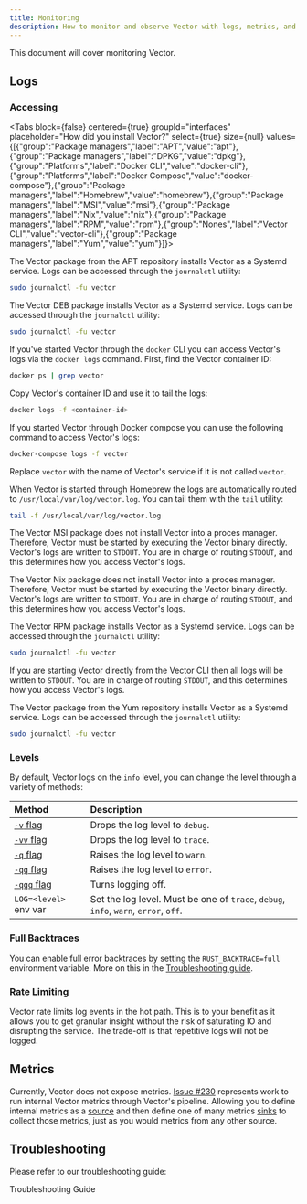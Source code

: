 ```yaml
---
title: Monitoring
description: How to monitor and observe Vector with logs, metrics, and more.
---
```


This document will cover monitoring Vector.

## Logs

### Accessing

<Tabs
block={false}
centered={true}
groupId="interfaces"
placeholder="How did you install Vector?"
select={true}
size={null}
values={[{"group":"Package managers","label":"APT","value":"apt"},{"group":"Package managers","label":"DPKG","value":"dpkg"},{"group":"Platforms","label":"Docker CLI","value":"docker-cli"},{"group":"Platforms","label":"Docker Compose","value":"docker-compose"},{"group":"Package managers","label":"Homebrew","value":"homebrew"},{"group":"Package managers","label":"MSI","value":"msi"},{"group":"Package managers","label":"Nix","value":"nix"},{"group":"Package managers","label":"RPM","value":"rpm"},{"group":"Nones","label":"Vector CLI","value":"vector-cli"},{"group":"Package managers","label":"Yum","value":"yum"}]}>
<TabItem value="apt">

The Vector package from the APT repository installs Vector as a Systemd service. Logs can be
accessed through the `journalctl` utility:

```bash
sudo journalctl -fu vector
```

</TabItem>
<TabItem value="dpkg">

The Vector DEB package installs Vector as a Systemd service. Logs can be
accessed through the `journalctl` utility:

```bash
sudo journalctl -fu vector
```

</TabItem>
<TabItem value="docker-cli">

If you've started Vector through the `docker` CLI you can access Vector's logs
via the `docker logs` command. First, find the Vector container ID:

```bash
docker ps | grep vector
```

Copy Vector's container ID and use it to tail the logs:

```bash
docker logs -f <container-id>
```

</TabItem>
<TabItem value="docker-compose">

If you started Vector through Docker compose you can use the following command
to access Vector's logs:

```bash
docker-compose logs -f vector
```

Replace `vector` with the name of Vector's service if it is not called `vector`.

</TabItem>
<TabItem value="homebrew">

When Vector is started through Homebrew the logs are automatically routed to
`/usr/local/var/log/vector.log`. You can tail them with the `tail` utility:

```bash
tail -f /usr/local/var/log/vector.log
```

</TabItem>
<TabItem value="msi">

The Vector MSI package does not install Vector into a proces manager. Therefore,
Vector must be started by executing the Vector binary directly. Vector's logs
are written to `STDOUT`. You are in charge of routing `STDOUT`, and this
determines how you access Vector's logs.

</TabItem>
<TabItem value="nix">

The Vector Nix package does not install Vector into a proces manager. Therefore,
Vector must be started by executing the Vector binary directly. Vector's logs
are written to `STDOUT`. You are in charge of routing `STDOUT`, and this
determines how you access Vector's logs.

</TabItem>
<TabItem value="rpm">

The Vector RPM package installs Vector as a Systemd service. Logs can be
accessed through the `journalctl` utility:

```bash
sudo journalctl -fu vector
```

</TabItem>
<TabItem value="vector-cli">

If you are starting Vector directly from the Vector CLI then all logs will be
written to `STDOUT`. You are in charge of routing `STDOUT`, and this determines
how you access Vector's logs.

</TabItem>
<TabItem value="yum">

The Vector package from the Yum repository installs Vector as a Systemd service. Logs can be
accessed through the `journalctl` utility:

```bash
sudo journalctl -fu vector
```

</TabItem>
</Tabs>

### Levels

By default, Vector logs on the `info` level, you can change the level through
a variety of methods:

| Method                                       | Description                                                                         |
| :------------------------------------------- | :---------------------------------------------------------------------------------- |
| [`-v` flag][docs.process-management#flags]   | Drops the log level to `debug`.                                                     |
| [`-vv` flag][docs.process-management#flags]  | Drops the log level to `trace`.                                                     |
| [`-q` flag][docs.process-management#flags]   | Raises the log level to `warn`.                                                     |
| [`-qq` flag][docs.process-management#flags]  | Raises the log level to `error`.                                                    |
| [`-qqq` flag][docs.process-management#flags] | Turns logging off.                                                                  |
| `LOG=<level>` env var                        | Set the log level. Must be one of `trace`, `debug`, `info`, `warn`, `error`, `off`. |

### Full Backtraces

You can enable full error backtraces by setting the `RUST_BACKTRACE=full` environment
variable. More on this in the [Troubleshooting guide][guides.advanced.troubleshooting].

### Rate Limiting

Vector rate limits log events in the hot path. This is to your benefit as
it allows you to get granular insight without the risk of saturating IO
and disrupting the service. The trade-off is that repetitive logs will not be
logged.

## Metrics

Currently, Vector does not expose metrics. [Issue #230][urls.issue_230]
represents work to run internal Vector metrics through Vector's pipeline.
Allowing you to define internal metrics as a [source][docs.sources] and
then define one of many metrics [sinks][docs.sinks] to collect those metrics,
just as you would metrics from any other source.

## Troubleshooting

Please refer to our troubleshooting guide:

<Jump to="/docs/setup/guides/troubleshooting">Troubleshooting Guide</Jump>

[docs.process-management#flags]: /docs/administration/process-management/#flags
[docs.sinks]: /docs/reference/sinks/
[docs.sources]: /docs/reference/sources/
[guides.advanced.troubleshooting]: /guides/advanced/troubleshooting/
[urls.issue_230]: https://github.com/timberio/vector/issues/230
